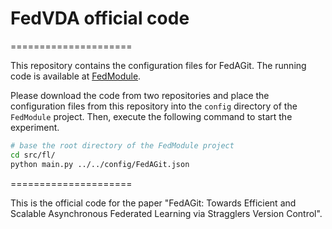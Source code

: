 # FedVDA official code

=====================

This repository contains the configuration files for FedAGit. The running code is available at [FedModule](https://github.com/desperadoccy/async-FL).

Please download the code from two repositories and place the configuration files from this repository into the `config` directory of the `FedModule` project. Then, execute the following command to start the experiment.

```bash
# base the root directory of the FedModule project
cd src/fl/
python main.py ../../config/FedAGit.json
```

=====================

This is the official code for the paper "FedAGit: Towards Efficient and Scalable Asynchronous Federated Learning via Stragglers Version Control".
